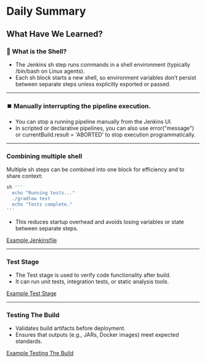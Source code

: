 # Daily Summary


## What Have We Learned?

### 🐚 What is the Shell?

- The Jenkins sh step runs commands in a shell environment (typically /bin/bash on Linux agents).
- Each sh block starts a new shell, so environment variables don’t persist between separate steps unless explicitly exported or passed.

---

### ⏹️ Manually interrupting the pipeline execution.

- You can stop a running pipeline manually from the Jenkins UI.
- In scripted or declarative pipelines, you can also use error("message") or currentBuild.result = 'ABORTED' to stop execution programmatically.

---

### Combining multiple shell

Multiple sh steps can be combined into one block for efficiency and to share context:

```groovy
sh '''
  echo "Running tests..."
  ./gradlew test
  echo "Tests complete."
'''
```

- This reduces startup overhead and avoids losing variables or state between separate steps.

[Example Jenkinsfile](Jenkinsfile)

---

### Test Stage

- The Test stage is used to verify code functionality after build.
- It can run unit tests, integration tests, or static analysis tools.

[Example Test Stage](files/test-stage)

---

### Testing The Build

- Validates build artifacts before deployment.
- Ensures that outputs (e.g., JARs, Docker images) meet expected standards.

[Example Testing The Build](files/testing-build-artifacts)
